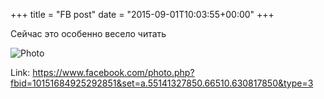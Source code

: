 +++
title = "FB post"
date = "2015-09-01T10:03:55+00:00"
+++

Сейчас это особенно весело читать

![Photo](https://scontent.xx.fbcdn.net/v/t1.0-0/s130x130/1233517_10151684925292851_1064677453_n.jpg?oh=77a40e5a8d55f66a09d810ae81dff7fa&oe=59657C81)


Link: https://www.facebook.com/photo.php?fbid=10151684925292851&set=a.55141327850.66510.630817850&type=3
